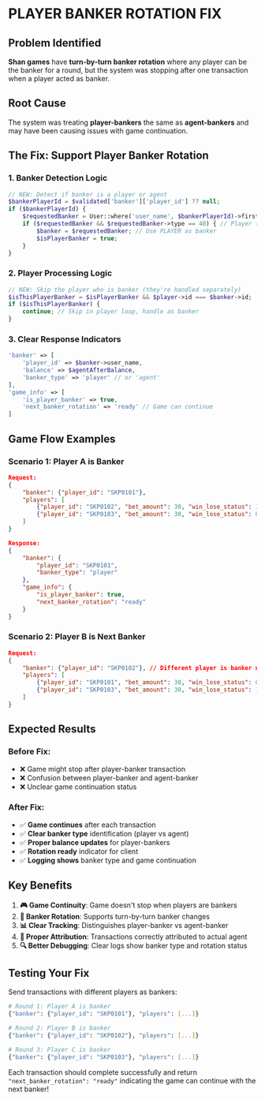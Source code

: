 # PLAYER BANKER ROTATION FIX

## Problem Identified
**Shan games** have **turn-by-turn banker rotation** where any player can be the banker for a round, but the system was stopping after one transaction when a player acted as banker.

## Root Cause
The system was treating **player-bankers** the same as **agent-bankers** and may have been causing issues with game continuation.

## The Fix: Support Player Banker Rotation

### **1. Banker Detection Logic**
```php
// NEW: Detect if banker is a player or agent
$bankerPlayerId = $validated['banker']['player_id'] ?? null;
if ($bankerPlayerId) {
    $requestedBanker = User::where('user_name', $bankerPlayerId)->first();
    if ($requestedBanker && $requestedBanker->type == 40) { // Player type
        $banker = $requestedBanker; // Use PLAYER as banker
        $isPlayerBanker = true;
    }
}
```

### **2. Player Processing Logic**
```php
// NEW: Skip the player who is banker (they're handled separately)
$isThisPlayerBanker = $isPlayerBanker && $player->id === $banker->id;
if ($isThisPlayerBanker) {
    continue; // Skip in player loop, handle as banker
}
```

### **3. Clear Response Indicators**
```php
'banker' => [
    'player_id' => $banker->user_name,
    'balance' => $agentAfterBalance,
    'banker_type' => 'player' // or 'agent'
],
'game_info' => [
    'is_player_banker' => true,
    'next_banker_rotation' => 'ready' // Game can continue
]
```

## Game Flow Examples

### **Scenario 1: Player A is Banker**
```json
Request:
{
    "banker": {"player_id": "SKP0101"},
    "players": [
        {"player_id": "SKP0102", "bet_amount": 30, "win_lose_status": 1},
        {"player_id": "SKP0103", "bet_amount": 30, "win_lose_status": 0}
    ]
}

Response:
{
    "banker": {
        "player_id": "SKP0101",
        "banker_type": "player"
    },
    "game_info": {
        "is_player_banker": true,
        "next_banker_rotation": "ready"
    }
}
```

### **Scenario 2: Player B is Next Banker**
```json
Request:
{
    "banker": {"player_id": "SKP0102"}, // Different player is banker now
    "players": [
        {"player_id": "SKP0101", "bet_amount": 30, "win_lose_status": 0},
        {"player_id": "SKP0103", "bet_amount": 30, "win_lose_status": 1}
    ]
}
```

## Expected Results

### **Before Fix:**
- ❌ Game might stop after player-banker transaction
- ❌ Confusion between player-banker and agent-banker
- ❌ Unclear game continuation status

### **After Fix:**
- ✅ **Game continues** after each transaction
- ✅ **Clear banker type** identification (player vs agent)
- ✅ **Proper balance updates** for player-bankers
- ✅ **Rotation ready** indicator for client
- ✅ **Logging shows** banker type and game continuation

## Key Benefits

1. **🎮 Game Continuity**: Game doesn't stop when players are bankers
2. **🔄 Banker Rotation**: Supports turn-by-turn banker changes
3. **📊 Clear Tracking**: Distinguishes player-banker vs agent-banker
4. **🎯 Proper Attribution**: Transactions correctly attributed to actual agent
5. **🔍 Better Debugging**: Clear logs show banker type and rotation status

## Testing Your Fix

Send transactions with different players as bankers:

```bash
# Round 1: Player A is banker
{"banker": {"player_id": "SKP0101"}, "players": [...]}

# Round 2: Player B is banker  
{"banker": {"player_id": "SKP0102"}, "players": [...]}

# Round 3: Player C is banker
{"banker": {"player_id": "SKP0103"}, "players": [...]}
```

Each transaction should complete successfully and return `"next_banker_rotation": "ready"` indicating the game can continue with the next banker!
